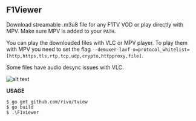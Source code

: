 ## F1Viewer

Download streamable .m3u8 file for any F1TV VOD or play directly with MPV. 
Make sure MPV is added to your `PATH`.

You can play the downloaded files with VLC or MPV player. To play them with MPV you need to set the flag `--demuxer-lavf-o=protocol_whitelist=[http,https,tls,rtp,tcp,udp,crypto,httpproxy,file]`.

Some files have audio desync issues with VLC.

![alt text](https://i.imgur.com/J6pgOlQ.png)
 

**USAGE**

    $ go get github.com/rivo/tview
    $ go build
    $ .\F1viewer
    
